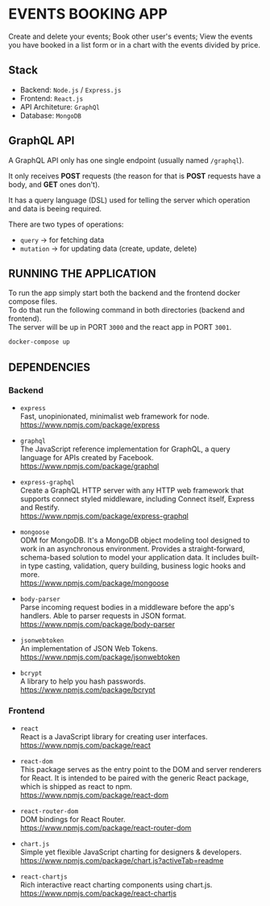 # EVENTS BOOKING APP

Create and delete your events; Book other user's events; View the events you have booked in a list form or in a chart with the events divided by price.

## Stack

- Backend: `Node.js` / `Express.js`
- Frontend: `React.js`
- API Architeture: `GraphQl`
- Database: `MongoDB`

## GraphQL API

A GraphQL API only has one single endpoint (usually named `/graphql`).

It only receives **POST** requests (the reason for that is **POST** requests have a body, and **GET** ones don't).

It has a query language (DSL) used for telling the server which operation and data is beeing required.

There are two types of operations:

- `query` -> for fetching data
- `mutation` -> for updating data (create, update, delete)

## RUNNING THE APPLICATION

To run the app simply start both the backend and the frontend docker compose files.</br>
To do that run the following command in both directories (backend and frontend).</br>
The server will be up in PORT `3000` and the react app in PORT `3001`.

```sh
docker-compose up
```

## DEPENDENCIES

### Backend

- `express`</br>
  Fast, unopinionated, minimalist web framework for node.</br>
  https://www.npmjs.com/package/express

- `graphql`</br>
  The JavaScript reference implementation for GraphQL, a query language for APIs created by Facebook.</br>
  https://www.npmjs.com/package/graphql

- `express-graphql`</br>
  Create a GraphQL HTTP server with any HTTP web framework that supports connect styled middleware, including Connect itself, Express and Restify.</br>
  https://www.npmjs.com/package/express-graphql

- `mongoose`</br>
  ODM for MongoDB. It's a MongoDB object modeling tool designed to work in an asynchronous environment. Provides a straight-forward, schema-based solution to model your application data. It includes built-in type casting, validation, query building, business logic hooks and more.</br>
  https://www.npmjs.com/package/mongoose

- `body-parser`</br>
  Parse incoming request bodies in a middleware before the app's handlers. Able to parser requests in JSON format.</br>
  https://www.npmjs.com/package/body-parser

- `jsonwebtoken`</br>
  An implementation of JSON Web Tokens.</br>
  https://www.npmjs.com/package/jsonwebtoken

- `bcrypt`</br>
  A library to help you hash passwords.</br>
  https://www.npmjs.com/package/bcrypt

### Frontend

- `react`</br>
  React is a JavaScript library for creating user interfaces.</br>
  https://www.npmjs.com/package/react

- `react-dom`</br>
  This package serves as the entry point to the DOM and server renderers for React. It is intended to be paired with the generic React package, which is shipped as react to npm.</br>
  https://www.npmjs.com/package/react-dom

- `react-router-dom`</br>
  DOM bindings for React Router.</br>
  https://www.npmjs.com/package/react-router-dom

- `chart.js`</br>
  Simple yet flexible JavaScript charting for designers & developers.</br>
  https://www.npmjs.com/package/chart.js?activeTab=readme

- `react-chartjs`</br>
  Rich interactive react charting components using chart.js.</br>
  https://www.npmjs.com/package/react-chartjs
